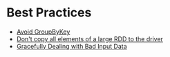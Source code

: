 # Best Practices

* [Avoid GroupByKey](prefer_reducebykey_over_groupbykey.md)
* [Don't copy all elements of a large RDD to the driver](dont_call_collect_on_a_very_large_rdd.md)
* [Gracefully Dealing with Bad Input Data](dealing_with_bad_data.md)

